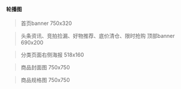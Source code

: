 #### 轮播图

> 首页banner  750x320

> 头条资讯、竞拍捡漏、好物推荐、底价清仓、限时抢购 顶部banner  690x200

> 分类页面右侧海报 518x160

> 商品封面图 750x750

> 商品规格图 750x750
